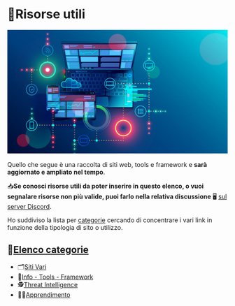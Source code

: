 # 📝Risorse utili

![image](images/proxy-image.jpg)

Quello che segue è una raccolta di siti web, tools e framework e **sarà aggiornato e ampliato nel tempo**.

📥**Se conosci risorse utili da poter inserire in questo elenco, o vuoi segnalare risorse non più valide, puoi farlo nella relativa discussione** 🖥 [sul server Discord](https://discord.com/channels/1172829172675133471/1186054636210229248).

Ho suddiviso la lista per [categorie](#📌elenco-categorie) cercando di concentrare i vari link in funzione della tipologia di sito o utilizzo.

## 📌[Elenco categorie](#📌elenco-categorie)

* 🗂️[Siti Vari](Various.md)
* 📂[Info - Tools - Framework](Info-Tools.md)
* 🕵️[Threat Intelligence](Threat%20Intelligence.md)
* 👨‍🏫[Apprendimento](E-Learning.md)
